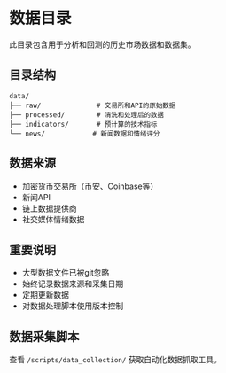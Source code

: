 # 数据目录

此目录包含用于分析和回测的历史市场数据和数据集。

## 目录结构

```
data/
├── raw/              # 交易所和API的原始数据
├── processed/        # 清洗和处理后的数据
├── indicators/       # 预计算的技术指标
└── news/            # 新闻数据和情绪评分
```

## 数据来源

- 加密货币交易所（币安、Coinbase等）
- 新闻API
- 链上数据提供商
- 社交媒体情绪数据

## 重要说明

- 大型数据文件已被git忽略
- 始终记录数据来源和采集日期
- 定期更新数据
- 对数据处理脚本使用版本控制

## 数据采集脚本

查看 `/scripts/data_collection/` 获取自动化数据抓取工具。
